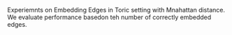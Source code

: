 Experiemnts on Embedding Edges in Toric setting with Mnahattan distance. We evaluate performance basedon teh number of correctly embedded edges.
